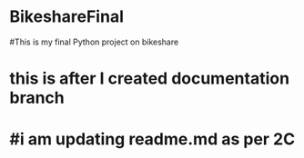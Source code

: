 # BikeshareFinal
#This is my final Python project on bikeshare
# this is after I created documentation branch
# #i am updating readme.md as per 2C



